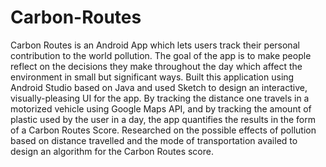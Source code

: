 # Carbon-Routes

Carbon Routes is an Android App which lets users track their personal contribution to the world pollution. The goal of the app is to make people reflect on the decisions they make throughout the day which affect the environment in small but significant ways. Built this application using Android Studio based on Java and used Sketch to design an interactive, visually-pleasing UI for the app. By tracking the distance one travels in a motorized vehicle using Google Maps API, and by tracking the amount of plastic used by the user in a day, the app quantifies the results in the form of a Carbon Routes Score. Researched on the possible effects of pollution based on distance travelled and the mode of transportation availed to design an algorithm for the Carbon Routes score.
